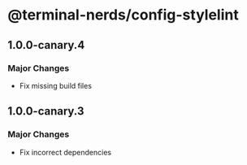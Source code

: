 # @terminal-nerds/config-stylelint

## 1.0.0-canary.4

### Major Changes

- Fix missing build files

## 1.0.0-canary.3

### Major Changes

- Fix incorrect dependencies
